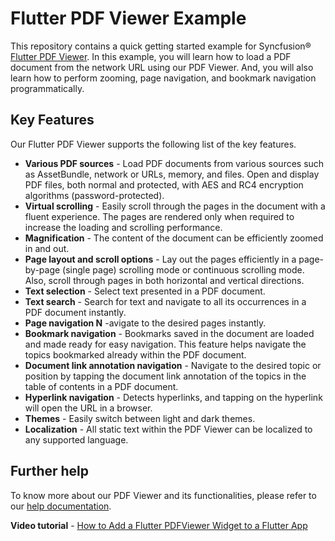 # Flutter PDF Viewer Example

This repository contains a quick getting started example for Syncfusion&reg; [Flutter PDF Viewer](https://www.syncfusion.com/flutter-widgets/flutter-pdf-viewer?utm_medium=ads&utm_source=googleads&utm_campaign=flutter-widgets-tier3&gclid=Cj0KCQjw08aYBhDlARIsAA_gb0cm8i0zRg-5O2gBavBm-R0rHxRn3IzskzweSrW1Ua30WaCnze32DSAaAneIEALw_wcB). In this example, you will learn how to load a PDF document from the network URL using our PDF Viewer. And, you will also learn how to perform zooming, page navigation, and bookmark navigation programmatically.

## Key Features

Our Flutter PDF Viewer supports the following list of the key features.

* <b>Various PDF sources</b> - Load PDF documents from various sources such as AssetBundle, network or URLs, memory, and files. Open and display PDF files, both normal and protected, with AES and RC4 encryption algorithms (password-protected).
* <b>Virtual scrolling</b> - Easily scroll through the pages in the document with a fluent experience. The pages are rendered only when required to increase the loading and scrolling performance.
* <b>Magnification</b> - The content of the document can be efficiently zoomed in and out.
* <b>Page layout and scroll options</b> - Lay out the pages efficiently in a page-by-page (single page) scrolling mode or continuous scrolling mode. Also, scroll through pages in both horizontal and vertical directions.
* <b>Text selection</b> - Select text presented in a PDF document.
* <b>Text search</b> - Search for text and navigate to all its occurrences in a PDF document instantly.
* <b>Page navigation N</b> -avigate to the desired pages instantly.
* <b>Bookmark navigation</b> - Bookmarks saved in the document are loaded and made ready for easy navigation. This feature helps navigate the topics bookmarked already within the PDF document.
* <b>Document link annotation navigation</b> - Navigate to the desired topic or position by tapping the document link annotation of the topics in the table of contents in a PDF document.
* <b>Hyperlink navigation</b> - Detects hyperlinks, and tapping on the hyperlink will open the URL in a browser.
* <b>Themes</b> - Easily switch between light and dark themes.
* <b>Localization</b> - All static text within the PDF Viewer can be localized to any supported language.

## Further help

To know more about our PDF Viewer and its functionalities, please refer to our [help documentation](https://help.syncfusion.com/flutter/pdf-viewer/getting-started).

<b>Video tutorial</b> - [How to Add a Flutter PDFViewer Widget to a Flutter App](https://www.youtube.com/watch?v=f1zEJZRdo7w) 
